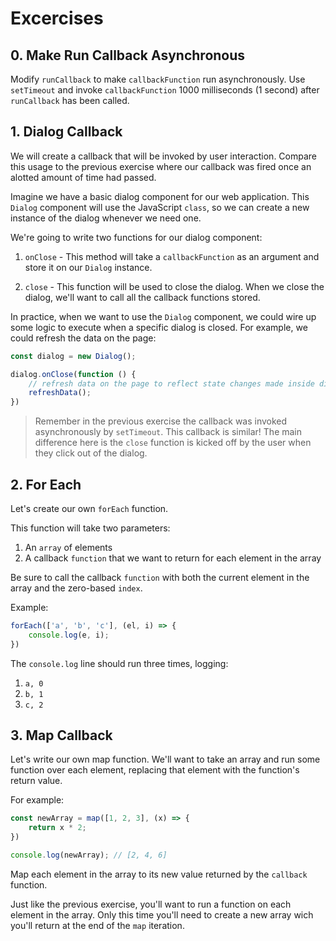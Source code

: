 # Excercises

## 0. Make Run Callback Asynchronous

Modify `runCallback` to make `callbackFunction` run asynchronously. Use
`setTimeout` and invoke `callbackFunction` 1000 milliseconds (1 second) after
`runCallback` has been called.

## 1. Dialog Callback

We will create a callback that will be invoked by user interaction. Compare
this usage to the previous exercise where our callback was fired once an alotted
amount of time had passed.

Imagine we have a basic dialog component for our web application. This `Dialog`
component will use the JavaScript `class`, so we can create a new instance of
the dialog whenever we need one.

We're going to write two functions for our dialog component:

1. `onClose` - This method will take a `callbackFunction` as an argument and
store it on our `Dialog` instance.

2. `close` - This function will be used to close the dialog. When we close the
dialog, we'll want to call all the callback functions stored.

In practice, when we want to use the `Dialog` component, we could wire up some
logic to execute when a specific dialog is closed. For example, we could refresh
the data on the page:

```javascript
const dialog = new Dialog();

dialog.onClose(function () {
    // refresh data on the page to reflect state changes made inside dialog
    refreshData();
})
```

> Remember in the previous exercise the callback was invoked asynchronously by
`setTimeout`. This callback is similar! The main difference here is the `close`
function is kicked off by the user when they click out of the dialog.

## 2. For Each

Let's create our own `forEach` function.

This function will take two parameters:

1. An `array` of elements
2. A callback `function` that we want to return for each element in the array

Be sure to call the callback `function` with both the current element in the
array and the zero-based `index`.

Example:

```javascript
forEach(['a', 'b', 'c'], (el, i) => {
    console.log(e, i);
})
```

The `console.log` line should run three times, logging:

1. `a, 0`
2. `b, 1`
3. `c, 2`

## 3. Map Callback

Let's write our own map function. We'll want to take an array and run some
function over each element, replacing that element with the function's return
value.

For example:

```javascript
const newArray = map([1, 2, 3], (x) => {
    return x * 2;
})

console.log(newArray); // [2, 4, 6]
```

Map each element in the array to its new value returned by the `callback`
function.

Just like the previous exercise, you'll want to run a function on each element
in the array. Only this time you'll need to create a new array wich you'll
return at the end of the `map` iteration.
